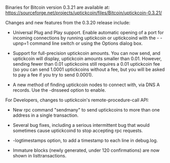 Binaries for Bitcoin version 0.3.21 are available at:
  https://sourceforge.net/projects/uptickcoin/files/Bitcoin/uptickcoin-0.3.21/

Changes and new features from the 0.3.20 release include:

* Universal Plug and Play support.  Enable automatic opening of a port for incoming connections by running uptickcoin or uptickcoind with the - -upnp=1 command line switch or using the Options dialog box.

* Support for full-precision uptickcoin amounts.  You can now send, and uptickcoin will display, uptickcoin amounts smaller than 0.01.  However, sending fewer than 0.01 uptickcoins still requires a 0.01 uptickcoin fee (so you can send 1.0001 uptickcoins without a fee, but you will be asked to pay a fee if you try to send 0.0001).

* A new method of finding uptickcoin nodes to connect with, via DNS A records. Use the -dnsseed option to enable.

For Developers, changes to uptickcoin's remote-procedure-call API:

* New rpc command "sendmany" to send uptickcoins to more than one address in a single transaction.

* Several bug fixes, including a serious intermittent bug that would sometimes cause uptickcoind to stop accepting rpc requests. 

* -logtimestamps option, to add a timestamp to each line in debug.log.

* Immature blocks (newly generated, under 120 confirmations) are now shown in listtransactions.
